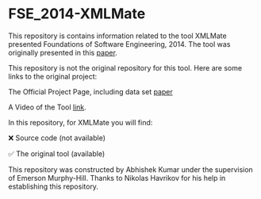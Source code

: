 # FSE_2014-XMLMate

This repository is contains information related to the tool XMLMate presented Foundations of Software Engineering, 2014. The tool was originally presented in this [paper](https://www.st.cs.uni-saarland.de/testing/xmlmate/).

This repository is not the original repository for this tool. Here are some links to the original project:

The Official Project Page, including data set [paper](https://www.st.cs.uni-saarland.de/testing/xmlmate/)

A Video of the Tool [link](https://www.youtube.com/watch?v=-yKom5mbft0).  

In this repository, for XMLMate you will find:

:x: Source code (not available)

:white_check_mark: The original tool (available)

This repository was constructed by Abhishek Kumar under the supervision of Emerson Murphy-Hill. Thanks to Nikolas Havrikov for his help in establishing this repository. 
